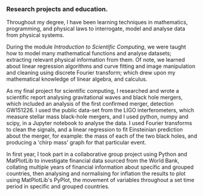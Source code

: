 ### Research projects and education.
<!--
Overall skill review for Uni:
  - show my maths skills
  - analytic skills
  - software programming skills
-->

Throughout my degree, I have been learning techniques in mathematics, programming, and physical laws to interrogate, model and analyse data from physical systems.

During the module _Introduction to Scientific Computing_, we were taught how to model many mathematical functions and analyse datasets; extracting relevant physical information from them.  Of note, we learned about linear regression algorithms and curve fitting and image manipulation and cleaning using discrete Fourier transform; which drew upon my mathematical knowledge of linear algebra, and calculus.

As my final project for scientific computing, I researched and wrote a scientific report analysing gravitational waves and black hole mergers, which included an analysis of the first confirmed merger, detection GW151226. I used the public data-set from the LIGO interferometers, which measure stellar mass black-hole mergers, and I used python, numpy and scipy, in a Jupyter notebook to analyse the data.  I used Fourier transforms to clean the signals, and a linear regression to fit Einsteinian prediction about the merger, for example: the mass of each of the two black holes, and producing a 'chirp mass' graph for that particular event.

In first year, I took part in a collaborative group project using Python and MatPlotLib to investigate financial data sourced from the World Bank, collating multiple years of financial information about specific and grouped countries, then analysing and normalising for inflation the results to plot using MatPlotLib's PyPlot, the movement of variables throughout a set time period in specific and grouped countries.
